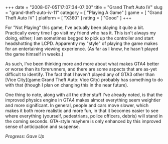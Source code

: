 +++
date = "2008-07-05T17:07:34-07:00"
title = "Grand Theft Auto IV"
slug = "grand-theft-auto-iv-11"
category = [ "Playing A Game" ]
game = [ "Grand Theft Auto IV" ]
platform = [ "X360" ]
rating = [ "Good" ]
+++

For "Not Playing" this game, I've actually been playing it quite a bit.  Practically every time I go visit my friend who has it.  This isn't always my doing, either; I am sometimes begged to pick up the controller and start headshotting the LCPD.  Apparently my "style" of playing the game makes for an entertaining viewing experience.  (As far as I know, he hasn't played the game himself in weeks.)

As such, I've been thinking more and more about what makes GTA4 better or worse than its forerunners, and there are some aspects that are as-yet difficult to identify.  The fact that I haven't played any of GTA3 other than [Vice City](game:Grand Theft Auto: Vice City) probably has something to do with that (though I plan on changing this in the near future).

One thing to note, along with all the other stuff I've already noted, is that the improved physics engine in GTA4 makes almost everything seem weightier and more significant.  In general, people and cars move slower, which makes it both more realistic and more fun, in that it becomes easier to see where everything (yourself, pedestrians, police officers, debris) will stand in the coming seconds.  GTA-style mayhem is only enhanced by this improved sense of anticipation and suspense.

<i>Progress: Gave Up</i>